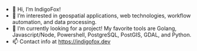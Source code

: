 - 👋 Hi, I’m IndigoFox!
- 👀 I’m interested in geospatial applications, web technologies, workflow automation, and data processing.
- 🌱 I’m currently looking for a project! My favorite tools are Golang, Javascript/Node, Powershell, PostgreSQL, PostGIS, GDAL, and Python.
- 📫 Contact info at https://indigofox.dev

<!---
indig0fox/indig0fox is a ✨ special ✨ repository because its `README.md` (this file) appears on your GitHub profile.
You can click the Preview link to take a look at your changes.
--->
